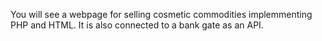 You will see a webpage for selling cosmetic commodities implemmenting PHP and HTML. It is also connected to a bank gate as an API.
